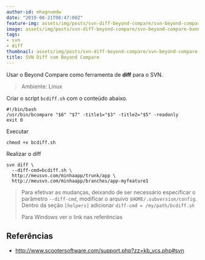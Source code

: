 ```yaml
---
author-id: mhagnumdw
date: "2019-08-21T08:47:00Z"
feature-img: assets/img/posts/svn-diff-beyond-compare/svn-beyond-compare-banner.png
image: assets/img/posts/svn-diff-beyond-compare/svn-beyond-compare-banner.png
tags:
- svn
- diff
thumbnail: assets/img/posts/svn-diff-beyond-compare/svn-beyond-compare-banner.png
title: SVN Diff com Beyond Compare
---
```


Usar o Beyond Compare como ferramenta de **diff** para o SVN.

<!--more-->

> Ambiente: Linux

Criar o script `bcdiff.sh` com o conteúdo abaixo.

```shell
#!/bin/bash
/usr/bin/bcompare "$6" "$7" -title1="$3" -title2="$5" -readonly
exit 0
```

Executar

```shell
chmod +x bcdiff.sh
```

Realizar o diff

```shell
svn diff \
  --diff-cmd=bcdiff.sh \
  http://meusvn.com/minhaapp/trunk/app \
  http://meusvn.com/minhaapp/branches/app-myfeature1
```

> Para efetivar as mudanças, deixando de ser necessário especificar o parâmetro `--diff-cmd`, modificar o arquivo `$HOME/.subversion/config`. Dentro da seção `[helpers]` adicionar `diff-cmd = /my/path/bcdiff.sh`
>
> Para Windows ver o link nas referências

## Referências

- <http://www.scootersoftware.com/support.php?zz=kb_vcs.php#svn>
